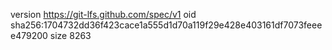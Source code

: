 version https://git-lfs.github.com/spec/v1
oid sha256:1704732dd36f423cace1a555d1d70a119f29e428e403161df7073feeee479200
size 8263
